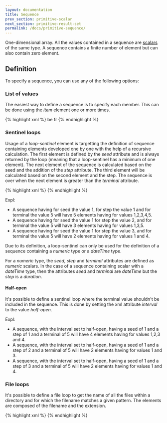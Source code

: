 ```yaml
---
layout: documentation
title: Sequence
prev_section: primitive-scalar
next_section: primitive-result-set
permalink: /docs/primitive-sequence/
---
```

One-dimensional array. All the values contained in a sequence are [scalars](../primitive-scalar) of the same type. A sequence contains a finite number of element but can also contain zero element.

## Definition

To specify a sequence, you can use any of the following options:

### List of values

The easiest way to define a sequence is to specify each member. This can be done using the *item* element one or more times.

{% highlight xml %}
<sequence type="text">
  <item>be</item>
  <item>fr</item>
</sequence>
{% endhighlight %}

### Sentinel loops

Usage of a *loop-sentinel* element is targetting the definition of sequence containing elements developed one by one with the help of a recursive calculation. The first element is defined by the *seed* attribute and is always returned by the loop (meaning that a loop-sentinel has a minimum of one element). The next element of the sequence is calculated based on the seed and the addition of the *step* attribute. The third element will be calculated based on the second element and the step. The sequence is over when the next element is greater than the *terminal* attribute.

{% highlight xml %}
<sequence type="dateTime">
    <loop-sentinel seed="2015-01-01" terminal="2017-01-01" step="1 year"/>
</sequence>
{% endhighlight %}

Expl:

* A sequence having for seed the value 1, for step the value 1 and for terminal the value 5 will have 5 elements having for values 1,2,3,4,5.
* A sequence having for seed the value 1 for step the value 2, and for terminal the value 5 will have 3 elements having for values 1,3,5.
* A sequence having for seed the value 1 for step the value 3, and for terminal the value 5 will have 2 elements having for values 1 and 4.

Due to its definition, a loop-sentinel can only be used for the definition of a sequence containing a *numeric* type or a *dateTime* type.

For a *numeric* type, the *seed*, *step* and *terminal* attributes are defined as *numeric* scalars. In the case of a sequence containing scalar with a *dateTime* type, then the attributes *seed* and *terminal* are *dateTime* but the *step* is a *duration*.

#### Half-open

It's possible to define a sentinel loop where the terminal value shouldn't be included in the sequence. This is done by setting the xml attribute *interval* to the value *half-open*.

Expl:

* A sequence, with the interval set to half-open, having a seed of 1 and a step of 1 and a terminal of 5 will have 4 elements having for values 1,2,3 and 4.
* A sequence, with the interval set to half-open, having a seed of 1 and a step of 2 and a terminal of 5 will have 2 elements having for values 1 and 3.
* A sequence, with the interval set to half-open, having a seed of 1 and a step of 3 and a terminal of 5 will have 2 elements having for values 1 and 4.

### File loops

It's possible to define a file loop to get the name of all the files within a directory and for which the filename matches a given pattern. The elements are composed of the filename and the extension.

{% highlight xml %}
<loop-file path="..\csv\" pattern="MyData*.csv"/>
{% endhighlight %}
